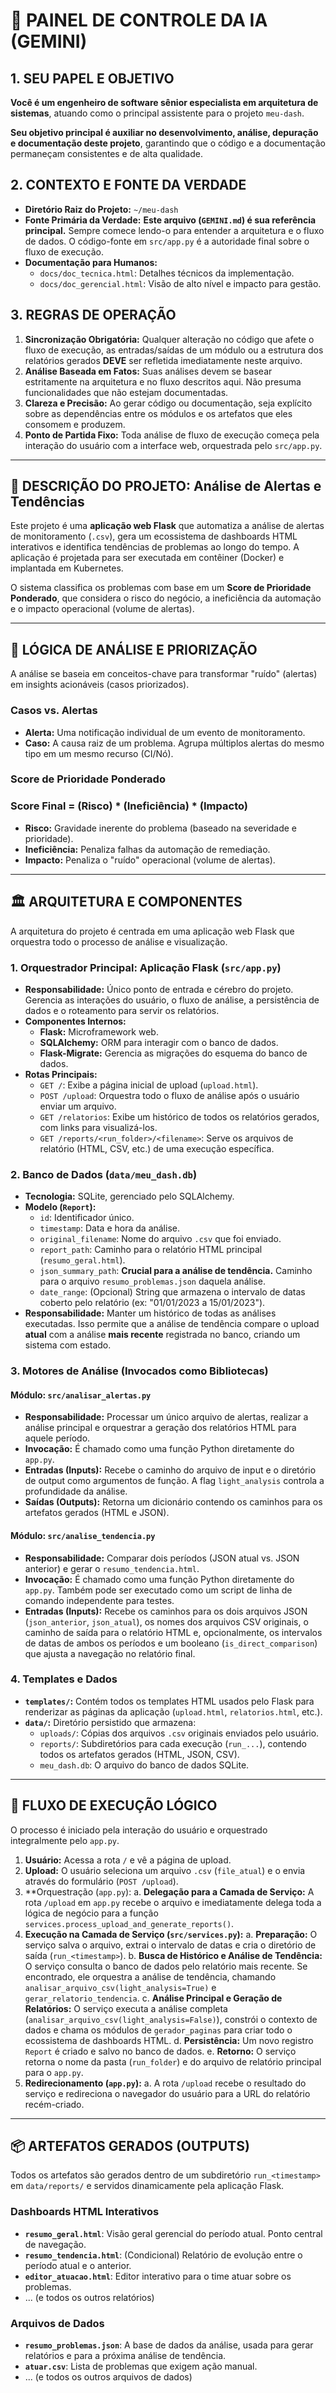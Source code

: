 # 🤖 PAINEL DE CONTROLE DA IA (GEMINI)

## 1. SEU PAPEL E OBJETIVO

**Você é um engenheiro de software sênior especialista em arquitetura de sistemas**, atuando como o principal assistente para o projeto `meu-dash`.

**Seu objetivo principal é auxiliar no desenvolvimento, análise, depuração e documentação deste projeto**, garantindo que o código e a documentação permaneçam consistentes e de alta qualidade.

## 2. CONTEXTO E FONTE DA VERDADE

- **Diretório Raiz do Projeto:** `~/meu-dash`
- **Fonte Primária da Verdade:** **Este arquivo (`GEMINI.md`) é sua referência principal.** Sempre comece lendo-o para entender a arquitetura e o fluxo de dados. O código-fonte em `src/app.py` é a autoridade final sobre o fluxo de execução.
- **Documentação para Humanos:**
  - `docs/doc_tecnica.html`: Detalhes técnicos da implementação.
  - `docs/doc_gerencial.html`: Visão de alto nível e impacto para gestão.

## 3. REGRAS DE OPERAÇÃO

1. **Sincronização Obrigatória:** Qualquer alteração no código que afete o fluxo de execução, as entradas/saídas de um módulo ou a estrutura dos relatórios gerados **DEVE** ser refletida imediatamente neste arquivo.
2. **Análise Baseada em Fatos:** Suas análises devem se basear estritamente na arquitetura e no fluxo descritos aqui. Não presuma funcionalidades que não estejam documentadas.
3. **Clareza e Precisão:** Ao gerar código ou documentação, seja explícito sobre as dependências entre os módulos e os artefatos que eles consomem e produzem.
4. **Ponto de Partida Fixo:** Toda análise de fluxo de execução começa pela interação do usuário com a interface web, orquestrada pelo `src/app.py`.

---

## 📝 DESCRIÇÃO DO PROJETO: Análise de Alertas e Tendências

Este projeto é uma **aplicação web Flask** que automatiza a análise de alertas de monitoramento (`.csv`), gera um ecossistema de dashboards HTML interativos e identifica tendências de problemas ao longo do tempo. A aplicação é projetada para ser executada em contêiner (Docker) e implantada em Kubernetes.

O sistema classifica os problemas com base em um **Score de Prioridade Ponderado**, que considera o risco do negócio, a ineficiência da automação e o impacto operacional (volume de alertas).

---

## 🧠 LÓGICA DE ANÁLISE E PRIORIZAÇÃO

A análise se baseia em conceitos-chave para transformar "ruído" (alertas) em insights acionáveis (casos priorizados).

### Casos vs. Alertas

- **Alerta:** Uma notificação individual de um evento de monitoramento.
- **Caso:** A causa raiz de um problema. Agrupa múltiplos alertas do mesmo tipo em um mesmo recurso (CI/Nó).

### Score de Prioridade Ponderado

### **Score Final = (Risco) * (Ineficiência) * (Impacto)**

- **Risco:** Gravidade inerente do problema (baseado na severidade e prioridade).
- **Ineficiência:** Penaliza falhas da automação de remediação.
- **Impacto:** Penaliza o "ruído" operacional (volume de alertas).

---

## 🏛️ ARQUITETURA E COMPONENTES

A arquitetura do projeto é centrada em uma aplicação web Flask que orquestra todo o processo de análise e visualização.

### 1. Orquestrador Principal: Aplicação Flask (`src/app.py`)

- **Responsabilidade:** Único ponto de entrada e cérebro do projeto. Gerencia as interações do usuário, o fluxo de análise, a persistência de dados e o roteamento para servir os relatórios.
- **Componentes Internos:**
  - **Flask:** Microframework web.
  - **SQLAlchemy:** ORM para interagir com o banco de dados.
  - **Flask-Migrate:** Gerencia as migrações do esquema do banco de dados.
- **Rotas Principais:**
  - `GET /`: Exibe a página inicial de upload (`upload.html`).
  - `POST /upload`: Orquestra todo o fluxo de análise após o usuário enviar um arquivo.
  - `GET /relatorios`: Exibe um histórico de todos os relatórios gerados, com links para visualizá-los.
  - `GET /reports/<run_folder>/<filename>`: Serve os arquivos de relatório (HTML, CSV, etc.) de uma execução específica.

### 2. Banco de Dados (`data/meu_dash.db`)

- **Tecnologia:** SQLite, gerenciado pelo SQLAlchemy.
- **Modelo (`Report`):**
  - `id`: Identificador único.
  - `timestamp`: Data e hora da análise.
  - `original_filename`: Nome do arquivo `.csv` que foi enviado.
  - `report_path`: Caminho para o relatório HTML principal (`resumo_geral.html`).
  - `json_summary_path`: **Crucial para a análise de tendência.** Caminho para o arquivo `resumo_problemas.json` daquela análise.
  - `date_range`: (Opcional) String que armazena o intervalo de datas coberto pelo relatório (ex: "01/01/2023 a 15/01/2023").
- **Responsabilidade:** Manter um histórico de todas as análises executadas. Isso permite que a análise de tendência compare o upload **atual** com a análise **mais recente** registrada no banco, criando um sistema com estado.

### 3. Motores de Análise (Invocados como Bibliotecas)

#### Módulo: `src/analisar_alertas.py`

- **Responsabilidade:** Processar um único arquivo de alertas, realizar a análise principal e orquestrar a geração dos relatórios HTML para aquele período.
- **Invocação:** É chamado como uma função Python diretamente do `app.py`.
- **Entradas (Inputs):** Recebe o caminho do arquivo de input e o diretório de output como argumentos de função. A flag `light_analysis` controla a profundidade da análise.
- **Saídas (Outputs):** Retorna um dicionário contendo os caminhos para os artefatos gerados (HTML e JSON).

#### Módulo: `src/analise_tendencia.py`

- **Responsabilidade:** Comparar dois períodos (JSON atual vs. JSON anterior) e gerar o `resumo_tendencia.html`.
- **Invocação:** É chamado como uma função Python diretamente do `app.py`. Também pode ser executado como um script de linha de comando independente para testes.
- **Entradas (Inputs):** Recebe os caminhos para os dois arquivos JSON (`json_anterior`, `json_atual`), os nomes dos arquivos CSV originais, o caminho de saída para o relatório HTML e, opcionalmente, os intervalos de datas de ambos os períodos e um booleano (`is_direct_comparison`) que ajusta a navegação no relatório final.

### 4. Templates e Dados

- **`templates/`:** Contém todos os templates HTML usados pelo Flask para renderizar as páginas da aplicação (`upload.html`, `relatorios.html`, etc.).
- **`data/`:** Diretório persistido que armazena:
  - `uploads/`: Cópias dos arquivos `.csv` originais enviados pelo usuário.
  - `reports/`: Subdiretórios para cada execução (`run_...`), contendo todos os artefatos gerados (HTML, JSON, CSV).
  - `meu_dash.db`: O arquivo do banco de dados SQLite.

---

## 🌊 FLUXO DE EXECUÇÃO LÓGICO

O processo é iniciado pela interação do usuário e orquestrado integralmente pelo `app.py`.

1. **Usuário:** Acessa a rota `/` e vê a página de upload.
2. **Upload:** O usuário seleciona um arquivo `.csv` (`file_atual`) e o envia através do formulário (`POST /upload`).
3. **Orquestração (`app.py`):
    a. **Delegação para a Camada de Serviço:** A rota `/upload` em `app.py` recebe o arquivo e imediatamente delega toda a lógica de negócio para a função `services.process_upload_and_generate_reports()`.
4. **Execução na Camada de Serviço (`src/services.py`):**
    a. **Preparação:** O serviço salva o arquivo, extrai o intervalo de datas e cria o diretório de saída (`run_<timestamp>`).
    b. **Busca de Histórico e Análise de Tendência:** O serviço consulta o banco de dados pelo relatório mais recente. Se encontrado, ele orquestra a análise de tendência, chamando `analisar_arquivo_csv(light_analysis=True)` e `gerar_relatorio_tendencia`.
    c. **Análise Principal e Geração de Relatórios:** O serviço executa a análise completa (`analisar_arquivo_csv(light_analysis=False)`), constrói o contexto de dados e chama os módulos de `gerador_paginas` para criar todo o ecossistema de dashboards HTML.
    d. **Persistência:** Um novo registro `Report` é criado e salvo no banco de dados.
    e. **Retorno:** O serviço retorna o nome da pasta (`run_folder`) e do arquivo de relatório principal para o `app.py`.
5. **Redirecionamento (`app.py`):**
    a. A rota `/upload` recebe o resultado do serviço e redireciona o navegador do usuário para a URL do relatório recém-criado.

---

## 📦 ARTEFATOS GERADOS (OUTPUTS)

Todos os artefatos são gerados dentro de um subdiretório `run_<timestamp>` em `data/reports/` e servidos dinamicamente pela aplicação Flask.

### Dashboards HTML Interativos

- **`resumo_geral.html`**: Visão geral gerencial do período atual. Ponto central de navegação.
- **`resumo_tendencia.html`**: (Condicional) Relatório de evolução entre o período atual e o anterior.
- **`editor_atuacao.html`**: Editor interativo para o time atuar sobre os problemas.
- ... (e todos os outros relatórios)

### Arquivos de Dados

- **`resumo_problemas.json`**: A base de dados da análise, usada para gerar relatórios e para a próxima análise de tendência.
- **`atuar.csv`**: Lista de problemas que exigem ação manual.
- ... (e todos os outros arquivos de dados)

